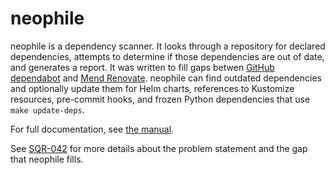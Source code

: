 # neophile

neophile is a dependency scanner.
It looks through a repository for declared dependencies, attempts to determine if those dependencies are out of date, and generates a report.
It was written to fill gaps betwen [GitHub dependabot](https://docs.github.com/en/code-security/dependabot) and [Mend Renovate](https://www.mend.io/renovate/).
neophile can find outdated dependencies and optionally update them for Helm charts, references to Kustomize resources, pre-commit hooks, and frozen Python dependencies that use `make update-deps`.

For full documentation, see [the manual](https://neophile.lsst.io/).

See [SQR-042](https://sqr-042.lsst.io/) for more details about the problem statement and the gap that neophile fills.
